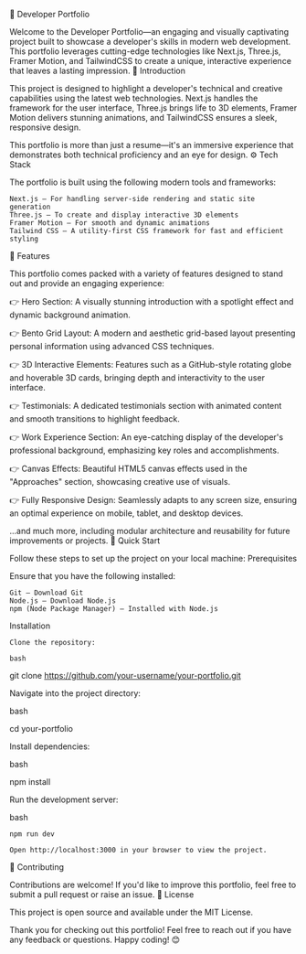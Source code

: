 🌟 Developer Portfolio

Welcome to the Developer Portfolio—an engaging and visually captivating project built to showcase a developer's skills in modern web development. This portfolio leverages cutting-edge technologies like Next.js, Three.js, Framer Motion, and TailwindCSS to create a unique, interactive experience that leaves a lasting impression.
🤖 Introduction

This project is designed to highlight a developer's technical and creative capabilities using the latest web technologies. Next.js handles the framework for the user interface, Three.js brings life to 3D elements, Framer Motion delivers stunning animations, and TailwindCSS ensures a sleek, responsive design.

This portfolio is more than just a resume—it's an immersive experience that demonstrates both technical proficiency and an eye for design.
⚙️ Tech Stack

The portfolio is built using the following modern tools and frameworks:

    Next.js – For handling server-side rendering and static site generation
    Three.js – To create and display interactive 3D elements
    Framer Motion – For smooth and dynamic animations
    Tailwind CSS – A utility-first CSS framework for fast and efficient styling

🔋 Features

This portfolio comes packed with a variety of features designed to stand out and provide an engaging experience:

👉 Hero Section:
A visually stunning introduction with a spotlight effect and dynamic background animation.

👉 Bento Grid Layout:
A modern and aesthetic grid-based layout presenting personal information using advanced CSS techniques.

👉 3D Interactive Elements:
Features such as a GitHub-style rotating globe and hoverable 3D cards, bringing depth and interactivity to the user interface.

👉 Testimonials:
A dedicated testimonials section with animated content and smooth transitions to highlight feedback.

👉 Work Experience Section:
An eye-catching display of the developer's professional background, emphasizing key roles and accomplishments.

👉 Canvas Effects:
Beautiful HTML5 canvas effects used in the "Approaches" section, showcasing creative use of visuals.

👉 Fully Responsive Design:
Seamlessly adapts to any screen size, ensuring an optimal experience on mobile, tablet, and desktop devices.

...and much more, including modular architecture and reusability for future improvements or projects.
🚀 Quick Start

Follow these steps to set up the project on your local machine:
Prerequisites

Ensure that you have the following installed:

    Git – Download Git
    Node.js – Download Node.js
    npm (Node Package Manager) – Installed with Node.js

Installation

    Clone the repository:

    bash

git clone https://github.com/your-username/your-portfolio.git

Navigate into the project directory:

bash

cd your-portfolio

Install dependencies:

bash

npm install

Run the development server:

bash

    npm run dev

    Open http://localhost:3000 in your browser to view the project.

🌟 Contributing

Contributions are welcome! If you'd like to improve this portfolio, feel free to submit a pull request or raise an issue.
📜 License

This project is open source and available under the MIT License.

Thank you for checking out this portfolio! Feel free to reach out if you have any feedback or questions. Happy coding! 😊